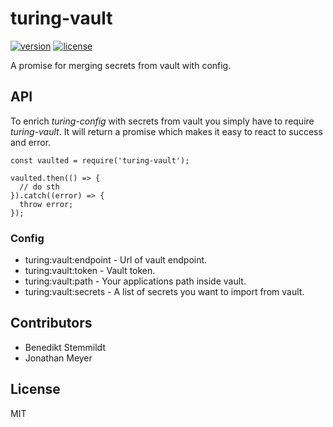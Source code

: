 # turing-vault

[![version](https://img.shields.io/npm/v/turing-vault.svg)](https://www.npmjs.com/package/turing-vault) [![license](https://img.shields.io/npm/l/turing-vault.svg)](./LICENSE)

A promise for merging secrets from vault with config.

## API

To enrich _turing-config_ with secrets from vault you simply have to require _turing-vault_. It will return a promise which makes it easy to react to success and error.

    const vaulted = require('turing-vault');

    vaulted.then(() => {
      // do sth
    }).catch((error) => {
      throw error;
    });

### Config

- turing:vault:endpoint - Url of vault endpoint.
- turing:vault:token -  Vault token.
- turing:vault:path - Your applications path inside vault.
- turing:vault:secrets - A list of secrets you want to import from vault.

## Contributors

- Benedikt Stemmildt
- Jonathan Meyer

## License

MIT
